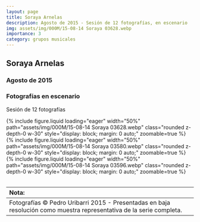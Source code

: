 ```yaml
---
layout: page
title: Soraya Arnelas
description: Agosto de 2015 - Sesión de 12 fotografías, en escenario
img: assets/img/000M/15-08-14 Soraya 03628.webp
importance: 3
category: grupos musicales
---
```


## Soraya Arnelas
### Agosto de 2015
### Fotografías en escenario
Sesión de 12 fotografías

<div class="text-center">
{% include figure.liquid loading="eager" width="50%" path="assets/img/000M/15-08-14 Soraya 03628.webp" class="rounded z-depth-0 w-30" style="display: block; margin: 0 auto;" zoomable=true %}   
</div>

<div class="text-center">
{% include figure.liquid loading="eager" width="50%" path="assets/img/000M/15-08-14 Soraya 03580.webp" class="rounded z-depth-0 w-30" style="display: block; margin: 0 auto;" zoomable=true %}   
</div>

<div class="text-center">
{% include figure.liquid loading="eager" width="50%" path="assets/img/000M/15-08-14 Soraya 03596.webp" class="rounded z-depth-0 w-30" style="display: block; margin: 0 auto;" zoomable=true %}   
</div>


<br>

|Nota:|
| :----------- | 
| Fotografías © Pedro Uribarri 2015 - Presentadas en baja resolución como muestra representativa de la serie completa.|